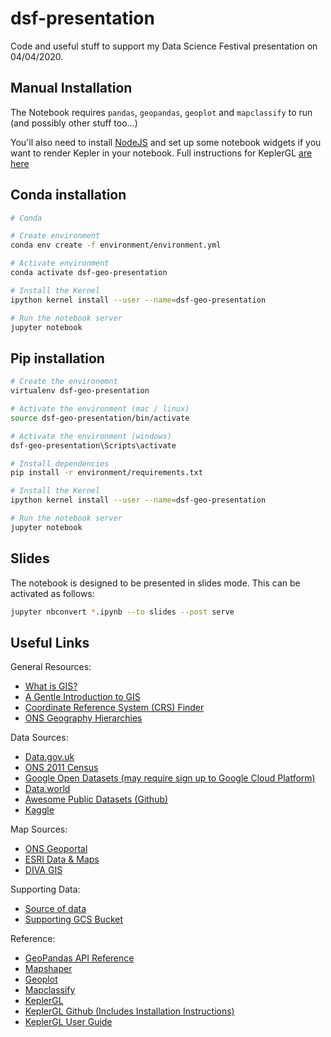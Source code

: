# dsf-presentation
Code and useful stuff to support my Data Science Festival presentation on 04/04/2020.

## Manual Installation

The Notebook requires `pandas`, `geopandas`, `geoplot` and `mapclassify` to run (and possibly other stuff too...)

You'll also need to install [NodeJS](https://nodejs.org/en/download/) and set up some notebook widgets if you want to render Kepler in your notebook. Full instructions for KeplerGL [are here](https://github.com/keplergl/kepler.gl/tree/master/bindings/kepler.gl-jupyter)

## Conda installation
```bash
# Conda

# Create environment
conda env create -f environment/environment.yml

# Activate environment
conda activate dsf-geo-presentation

# Install the Kernel
ipython kernel install --user --name=dsf-geo-presentation

# Run the notebook server
jupyter notebook
```

## Pip installation
```bash
# Create the environemnt
virtualenv dsf-geo-presentation

# Activate the environment (mac / linux)
source dsf-geo-presentation/bin/activate

# Activate the environment (windows)
dsf-geo-presentation\Scripts\activate

# Install dependencies
pip install -r environment/requirements.txt

# Install the Kernel
ipython kernel install --user --name=dsf-geo-presentation

# Run the notebook server
jupyter notebook
```

## Slides
The notebook is designed to be presented in slides mode. This can be activated as follows:
```bash
jupyter nbconvert *.ipynb --to slides --post serve
```


## Useful Links

General Resources:
* [What is GIS?](https://www.esri.com/en-us/what-is-gis/overview)
* [A Gentle Introduction to GIS](https://docs.qgis.org/3.4/en/docs/gentle_gis_introduction/index.html)
* [Coordinate Reference System (CRS) Finder](https://epsg.io/)
* [ONS Geography Hierarchies](https://www.ons.gov.uk/methodology/geography/ukgeographies/censusgeography)

Data Sources:
* [Data.gov.uk](https://data.gov.uk/)
* [ONS 2011 Census](https://www.ons.gov.uk/census/2011census)
* [Google Open Datasets (may require sign up to Google Cloud Platform)](https://console.cloud.google.com/marketplace/browse)
* [Data.world](https://data.world/)
* [Awesome Public Datasets (Github)](https://github.com/awesomedata/awesome-public-datasets)
* [Kaggle](https://www.kaggle.com/datasets)

Map Sources:
* [ONS Geoportal](http://geoportal.statistics.gov.uk/)
* [ESRI Data & Maps](https://www.arcgis.com/home/group.html?content=all&id=24838c2d95e14dd18c25e9bad55a7f82#overview)
* [DIVA GIS](http://www.diva-gis.org/gdata)

Supporting Data:
* [Source of data](https://data.gov.uk/dataset/cb7ae6f0-4be6-4935-9277-47e5ce24a11f/road-safety-data)
* [Supporting GCS Bucket](https://console.cloud.google.com/storage/browser/dsf-geo-presentation/)

Reference:
* [GeoPandas API Reference](https://geopandas.org/)
* [Mapshaper](https://mapshaper.org/)
* [Geoplot](https://residentmario.github.io/geoplot/index.html)
* [Mapclassify](https://github.com/pysal/mapclassify)
* [KeplerGL](https://kepler.gl/)
* [KeplerGL Github (Includes Installation Instructions)](https://github.com/keplergl/kepler.gl/tree/master/bindings/kepler.gl-jupyter)
* [KeplerGL User Guide](https://docs.kepler.gl/docs/keplergl-jupyter)
